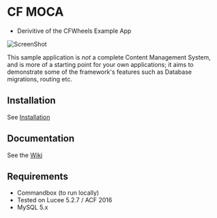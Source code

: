 # CF MOCA
- Derivitive of the CFWheels Example App

![ScreenShot](https://camo.githubusercontent.com/d2cda997b600d25b3ac7d2bd397aa8bd8ba893be/68747470733a2f2f6366776865656c732e6f72672f626c6f672f77702d636f6e74656e742f75706c6f6164732f323031382f30362f3132372e302e302e315f36303035305f61646d696e5f75736572732d65313532383239383635383535372e706e67)

This sample application is *not* a complete Content Management System, and is more of a starting point for your own
applications; it aims to demonstrate some of the framework's features such as Database migrations, routing etc.

## Installation

See [Installation](https://github.com/cfwheels/cfwheels-example-app/wiki/Installation)

## Documentation

See the [Wiki](https://github.com/cfwheels/cfwheels-example-app/wiki/Installation)

## Requirements

 - Commandbox (to run locally)
 - Tested on Lucee 5.2.7 / ACF 2016
 - MySQL 5.x
